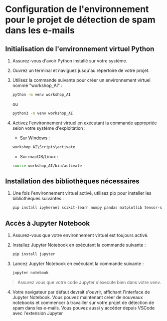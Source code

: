 # Configuration de l'environnement pour le projet de détection de spam dans les e-mails

## Initialisation de l'environnement virtuel Python

1. Assurez-vous d'avoir Python installé sur votre système.

2. Ouvrez un terminal et naviguez jusqu'au répertoire de votre projet.

3. Utilisez la commande suivante pour créer un environnement virtuel nommé "workshop_AI" :

    ```bash
    python -m venv workshop_AI
    ```
    ou
    ```bash
    python3 -m venv workshop_AI
    ```

4. Activez l'environnement virtuel en exécutant la commande appropriée selon votre système d'exploitation :

    - Sur Windows :

    ```bash
    workshop_AI\Scripts\activate
    ```

    - Sur macOS/Linux :

    ```bash
    source workshop_AI/bin/activate
    ```

## Installation des bibliothèques nécessaires

1. Une fois l'environnement virtuel activé, utilisez pip pour installer les bibliothèques suivantes :

    ```bash
    pip install ipykernel scikit-learn numpy pandas matplotlib tensor-sensor
    ```

## Accès à Jupyter Notebook

1. Assurez-vous que votre environnement virtuel est toujours activé.

2. Installez Jupyter Notebook en exécutant la commande suivante :

    ```bash
    pip install jupyter
    ```

3. Lancez Jupyter Notebook en exécutant la commande suivante :

    ```bash
    jupyter notebook
    ```

> Assurez vous que votre code Jupyter s'éxecute bien dans votre venv.

4. Votre navigateur par défaut devrait s'ouvrir, affichant l'interface de Jupyter Notebook. Vous pouvez maintenant créer de nouveaux notebooks et commencer à travailler sur votre projet de détection de spam dans les e-mails. Vous pouvez aussi y accéder depuis VSCode avec l'extension Jupyter
